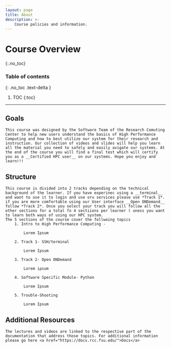 ```yaml
---
layout: page
title: About
description: >-
    Course policies and information.
---
```


# Course Overview
{:.no_toc}

### Table of contents
{: .no_toc .text-delta }

1. TOC
{:toc}

---

## Goals

    This course was designed by the Software Team of the Research Comuting Center to help new users understand the basics of High Performance Computing and how to best utilize our system for their research and instruction. Our collection of videos and slides will help you learn all the material you need to safely and easily avigate our systems. At the end of the course you will find a final test which will certify you as a __Certified HPC user__ on our systems. Hope you enjoy and learn!!!
 

## Structure
    
    This course is divided into 2 tracks depending on the technical background of the learner. If you have experinec using a __terminal__ and want to use it to login and use oru services please use *Track 1*. if you are more comfortable using our User interface __Open ONDemand__ follow *Track 2*. Once you select your track you will follow all the other sections for a total fo 4 sectiions per learner ( uness you want to learn both ways of using our HPC system. 
    The 5 sections of the course cover the follwoing topics
        1. Intro to High Performance Computing -
        
            Lorem Ipsum
            
        2. Track 1- SSH/terminal
        
            Lorem Ipsum
        
        3. Track 2- Open ONDemand
        
            Lorem ipsum
            
        4. Software Specific Module- Python
        
            Lorem Ipsum
            
        5. Trouble-Shooting
        
            Lorem Ipsum
     

## Additional Resources

    The lectures and videos are linked to the respective part of the documentation that address those topics. For additional information please go here <a href="https://docs.rcc.fsu.edu/">Docs</a>
